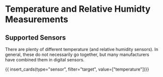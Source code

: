 # Temperature and Relative Humidty Measurements



## Supported Sensors

There are plenty of different temperature (and relative humidity sensors). In general, these do not necessarily go together, but many manufacturers have combined them in digital sensors.

{{ insert_cards(type="sensor", filter="target", value=["temperature"])}}